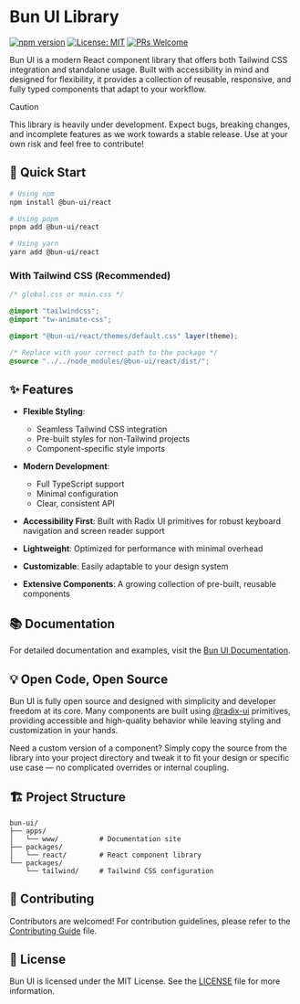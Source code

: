 # Bun UI Library

[![npm version](https://img.shields.io/npm/v/@bun-ui/react.svg)](https://www.npmjs.com/package/@bun-ui/react)
[![License: MIT](https://img.shields.io/badge/License-MIT-yellow.svg)](https://opensource.org/licenses/MIT)
[![PRs Welcome](https://img.shields.io/badge/PRs-welcome-brightgreen.svg)](./CONTRIBUTING.md)

Bun UI is a modern React component library that offers both Tailwind CSS integration and standalone usage. Built with accessibility in mind and designed for flexibility, it provides a collection of reusable, responsive, and fully typed components that adapt to your workflow.

> [!CAUTION]
> This library is heavily under development. Expect bugs, breaking
> changes, and incomplete features as we work towards a stable release. Use at
> your own risk and feel free to contribute!

## 🚀 Quick Start

```bash
# Using npm
npm install @bun-ui/react

# Using pnpm
pnpm add @bun-ui/react

# Using yarn
yarn add @bun-ui/react
```

### With Tailwind CSS (Recommended)

```scss
/* global.css or main.css */

@import "tailwindcss";
@import "tw-animate-css";

@import "@bun-ui/react/themes/default.css" layer(theme); 

/* Replace with your correct path to the package */
@source "../../node_modules/@bun-ui/react/dist/";
```

## ✨ Features

- **Flexible Styling**:
  - Seamless Tailwind CSS integration
  - Pre-built styles for non-Tailwind projects
  - Component-specific style imports

- **Modern Development**:
  - Full TypeScript support
  - Minimal configuration
  - Clear, consistent API

- **Accessibility First**: Built with Radix UI primitives for robust keyboard navigation and screen reader support

- **Lightweight**: Optimized for performance with minimal overhead

- **Customizable**: Easily adaptable to your design system

- **Extensive Components**: A growing collection of pre-built, reusable components

## 📚 Documentation

For detailed documentation and examples, visit the [Bun UI Documentation](https://bun-ui.com/docs).

## 💡 Open Code, Open Source

Bun UI is fully open source and designed with simplicity and developer freedom at its core. Many components are built using [@radix-ui](https://www.radix-ui.com/primitives) primitives, providing accessible and high-quality behavior while leaving styling and customization in your hands.

Need a custom version of a component? Simply copy the source from the library into your project directory and tweak it to fit your design or specific use case — no complicated overrides or internal coupling.

## 🏗️ Project Structure

```
bun-ui/
├── apps/
│   └── www/          # Documentation site
├── packages/
│   └── react/        # React component library
└── packages/
    └── tailwind/     # Tailwind CSS configuration
```

## 🤝 Contributing

Contributors are welcomed! For contribution guidelines, please refer to the [Contributing Guide](./CONTRIBUTING.md) file.

## 🪪 License

Bun UI is licensed under the MIT License. See the [LICENSE](./LICENSE) file for more information.
